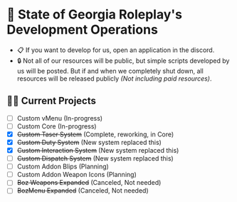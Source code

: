 # 🌆 State of Georgia Roleplay's Development Operations
- 📋&nbsp;If you want to develop for us, open an application in the discord.
- 🔒&nbsp;Not all of our resources will be public, but simple scripts developed by us will be posted. But if and when we completely shut down, all resources will be released publicly *(Not including paid resources)*.
## 👷‍♂️ Current Projects
- [ ] Custom vMenu (In-progress)
- [ ] Custom Core (In-progress)
- [x] ~~Custom Taser System~~ (Complete, reworking, in Core)
- [x] ~~Custom Duty System~~ (New system replaced this)
- [x] ~~Custom Interaction System~~ (New system replaced this)
- [ ] ~~Custom Dispatch System~~ (New system replaced this)
- [ ] Custom Addon Blips (Planning)
- [ ] Custom Addon Weapon Icons (Planning)
- [ ] ~~Boz Weapons Expanded~~ (Canceled, Not needed)
- [ ] ~~BozMenu Expanded~~ (Canceled, Not needed)
